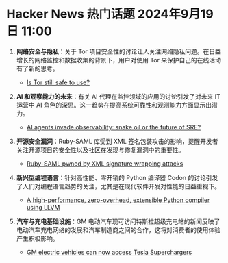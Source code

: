 # Hacker News 热门话题 2024年9月19日 11:00

1. **网络安全与隐私**：关于 Tor 项目安全性的讨论让人关注网络隐私问题。在日益增长的网络监控和数据收集的背景下，用户对使用 Tor 来保护自己的在线活动有了新的思考。
   - [Is Tor still safe to use?](https://blog.torproject.org/tor-is-still-safe/)

2. **AI 和观察能力的未来**：有关 AI 代理在监控领域的应用的讨论引发了对未来 IT 运营中 AI 角色的深思。这一趋势在提高系统可靠性和观测能力方面显示出潜力。
   - [AI agents invade observability: snake oil or the future of SRE?](https://monitoring2.substack.com/p/ai-agents-invade-observability)

3. **开源安全漏洞**：Ruby-SAML 库受到 XML 签名包装攻击的影响，提醒开发者关注开源项目的安全性以及社区在发现与修复漏洞中的重要性。
   - [Ruby-SAML pwned by XML signature wrapping attacks](https://ssoready.com/blog/engineering/ruby-saml-pwned-by-xml-signature-wrapping-attacks/)

4. **新兴型编程语言**：针对高性能、零开销的 Python 编译器 Codon 的讨论引发了人们对编程语言趋势的关注，尤其是在现代软件开发对性能的日益重视下。
   - [A high-performance, zero-overhead, extensible Python compiler using LLVM](https://github.com/exaloop/codon)

5. **汽车与充电基础设施**：GM 电动汽车现可访问特斯拉超级充电站的新闻反映了电动汽车充电网络的发展和汽车制造商之间的合作，这将对消费者的使用体验产生积极影响。
   - [GM electric vehicles can now access Tesla Superchargers](https://www.theverge.com/2024/9/18/24247122/gm-ev-tesla-supercharger-access-adapter-price)